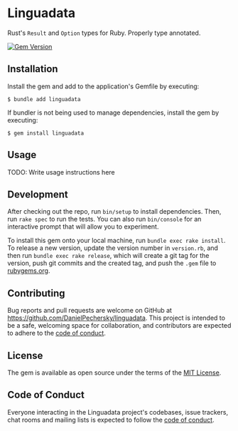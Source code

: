 # Linguadata

Rust's `Result` and `Option` types for Ruby. Properly type annotated.

[![Gem Version](https://badge.fury.io/rb/linguadata.svg)](https://badge.fury.io/rb/linguadata)

## Installation

Install the gem and add to the application's Gemfile by executing:

    $ bundle add linguadata

If bundler is not being used to manage dependencies, install the gem by executing:

    $ gem install linguadata

## Usage

TODO: Write usage instructions here

## Development

After checking out the repo, run `bin/setup` to install dependencies. Then, run `rake spec` to run the tests. You can
also run `bin/console` for an interactive prompt that will allow you to experiment.

To install this gem onto your local machine, run `bundle exec rake install`. To release a new version, update the
version number in `version.rb`, and then run `bundle exec rake release`, which will create a git tag for the version,
push git commits and the created tag, and push the `.gem` file to [rubygems.org](https://rubygems.org).

## Contributing

Bug reports and pull requests are welcome on GitHub at https://github.com/DanielPechersky/linguadata. This project is
intended to be a safe, welcoming space for collaboration, and contributors are expected to adhere to
the [code of conduct](https://github.com/DanielPechersky/linguadata/blob/main/CODE_OF_CONDUCT.md).

## License

The gem is available as open source under the terms of the [MIT License](https://opensource.org/licenses/MIT).

## Code of Conduct

Everyone interacting in the Linguadata project's codebases, issue trackers, chat rooms and mailing lists is expected to
follow the [code of conduct](https://github.com/[USERNAME]/linguadata/blob/main/CODE_OF_CONDUCT.md).
